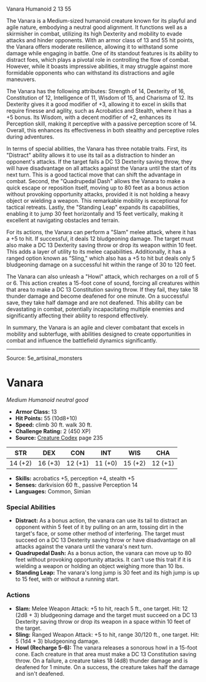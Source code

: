 <MonsterName/>Vanara</MonsterName>
<CreatureType/>Humanoid</CreatureType>
<CR/>2</CR>
<AC/>13</AC>
<HP/>55</HP>
<summary>The Vanara is a Medium-sized humanoid creature known for its playful and agile nature, embodying a neutral good alignment. It functions well as a skirmisher in combat, utilizing its high Dexterity and mobility to evade attacks and hinder opponents. With an armor class of 13 and 55 hit points, the Vanara offers moderate resilience, allowing it to withstand some damage while engaging in battle. One of its standout features is its ability to distract foes, which plays a pivotal role in controlling the flow of combat. However, while it boasts impressive abilities, it may struggle against more formidable opponents who can withstand its distractions and agile maneuvers. </summary>

<detail>

The Vanara has the following attributes: Strength of 14, Dexterity of 16, Constitution of 12, Intelligence of 11, Wisdom of 15, and Charisma of 12. Its Dexterity gives it a good modifier of +3, allowing it to excel in skills that require finesse and agility, such as Acrobatics and Stealth, where it has a +5 bonus. Its Wisdom, with a decent modifier of +2, enhances its Perception skill, making it perceptive with a passive perception score of 14. Overall, this enhances its effectiveness in both stealthy and perceptive roles during adventures.

In terms of special abilities, the Vanara has three notable traits. First, its "Distract" ability allows it to use its tail as a distraction to hinder an opponent's attacks. If the target fails a DC 13 Dexterity saving throw, they will have disadvantage on all attacks against the Vanara until the start of its next turn. This is a good tactical move that can shift the advantage in combat. Second, the "Quadrupedal Dash" allows the Vanara to make a quick escape or reposition itself, moving up to 80 feet as a bonus action without provoking opportunity attacks, provided it is not holding a heavy object or wielding a weapon. This remarkable mobility is exceptional for tactical retreats. Lastly, the "Standing Leap" expands its capabilities, enabling it to jump 30 feet horizontally and 15 feet vertically, making it excellent at navigating obstacles and terrain.

For its actions, the Vanara can perform a "Slam" melee attack, where it has a +5 to hit. If successful, it deals 12 bludgeoning damage. The target must also make a DC 13 Dexterity saving throw or drop its weapon within 10 feet. This adds a layer of utility to its melee capabilities. Additionally, it has a ranged option known as "Sling," which also has a +5 to hit but deals only 5 bludgeoning damage on a successful hit within the range of 30 to 120 feet. 

The Vanara can also unleash a "Howl" attack, which recharges on a roll of 5 or 6. This action creates a 15-foot cone of sound, forcing all creatures within that area to make a DC 13 Constitution saving throw. If they fail, they take 18 thunder damage and become deafened for one minute. On a successful save, they take half damage and are not deafened. This ability can be devastating in combat, potentially incapacitating multiple enemies and significantly affecting their ability to respond effectively.

In summary, the Vanara is an agile and clever combatant that excels in mobility and subterfuge, with abilities designed to create opportunities in combat and influence the battlefield dynamics significantly.</detail>



---

Source: 5e_artisinal_monsters

# Vanara

*Medium* *Humanoid* *neutral good*

- **Armor Class:** 13
- **Hit Points:** 55 (10d8+10)
- **Speed:** climb 30 ft. walk 30 ft.
- **Challenge Rating:** 2 (450 XP)
- **Source:** [Creature Codex](https://koboldpress.com/kpstore/product/creature-codex-for-5th-edition-dnd) page 235

| STR | DEX | CON | INT | WIS | CHA |
| --- | --- | --- | --- | --- | --- |
| 14 (+2) | 16 (+3) | 12 (+1) | 11 (+0) | 15 (+2) | 12 (+1) |

- **Skills:** acrobatics +5, perception +4, stealth +5
- **Senses:** darkvision 60 ft., passive Perception 14
- **Languages:** Common, Simian

### Special Abilities

- **Distract:** As a bonus action, the vanara can use its tail to distract an opponent within 5 feet of it by pulling on an arm, tossing dirt in the target's face, or some other method of interfering. The target must succeed on a DC 13 Dexterity saving throw or have disadvantage on all attacks against the vanara until the vanara's next turn.
- **Quadrupedal Dash:** As a bonus action, the vanara can move up to 80 feet without provoking opportunity attacks. It can't use this trait if it is wielding a weapon or holding an object weighing more than 10 lbs.
- **Standing Leap:** The vanara's long jump is 30 feet and its high jump is up to 15 feet, with or without a running start.

### Actions

- **Slam:** Melee Weapon Attack: +5 to hit, reach 5 ft., one target. Hit: 12 (2d8 + 3) bludgeoning damage and the target must succeed on a DC 13 Dexterity saving throw or drop its weapon in a space within 10 feet of the target.
- **Sling:** Ranged Weapon Attack: +5 to hit, range 30/120 ft., one target. Hit: 5 (1d4 + 3) bludgeoning damage.
- **Howl (Recharge 5-6):** The vanara releases a sonorous howl in a 15-foot cone. Each creature in that area must make a DC 13 Constitution saving throw. On a failure, a creature takes 18 (4d8) thunder damage and is deafened for 1 minute. On a success, the creature takes half the damage and isn't deafened.





